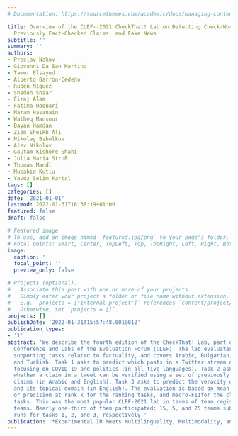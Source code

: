 ```yaml
---
# Documentation: https://sourcethemes.com/academic/docs/managing-content/

title: Overview of the CLEF--2021 CheckThat! Lab on Detecting Check-Worthy Claims,
  Previously Fact-Checked Claims, and Fake News
subtitle: ''
summary: ''
authors:
- Preslav Nakov
- Giovanni Da San Martino
- Tamer Elsayed
- Alberto Barrón-Cedeño
- Rubén Míguez
- Shaden Shaar
- Firoj Alam
- Fatima Haouari
- Maram Hasanain
- Watheq Mansour
- Bayan Hamdan
- Zien Sheikh Ali
- Nikolay Babulkov
- Alex Nikolov
- Gautam Kishore Shahi
- Julia Maria Struß
- Thomas Mandl
- Mucahid Kutlu
- Yavuz Selim Kartal
tags: []
categories: []
date: '2021-01-01'
lastmod: 2022-01-31T16:38:19+01:00
featured: false
draft: false

# Featured image
# To use, add an image named `featured.jpg/png` to your page's folder.
# Focal points: Smart, Center, TopLeft, Top, TopRight, Left, Right, BottomLeft, Bottom, BottomRight.
image:
  caption: ''
  focal_point: ''
  preview_only: false

# Projects (optional).
#   Associate this post with one or more of your projects.
#   Simply enter your project's folder or file name without extension.
#   E.g. `projects = ["internal-project"]` references `content/project/deep-learning/index.md`.
#   Otherwise, set `projects = []`.
projects: []
publishDate: '2022-01-31T15:57:48.001901Z'
publication_types:
- '1'
abstract: 'We describe the fourth edition of the CheckThat! Lab, part of the 2021
  Conference and Labs of the Evaluation Forum (CLEF). The lab evaluates technology
  supporting tasks related to factuality, and covers Arabic, Bulgarian, English, Spanish,
  and Turkish. Task 1 asks to predict which posts in a Twitter stream are worth fact-checking,
  focusing on COVID-19 and politics (in all five languages). Task 2 asks to determine
  whether a claim in a tweet can be verified using a set of previously fact-checked
  claims (in Arabic and English). Task 3 asks to predict the veracity of a news article
  and its topical domain (in English). The evaluation is based on mean average precision
  or precision at rank k for the ranking tasks, and macro-F11for the classification
  tasks. This was the most popular CLEF-2021 lab in terms of team registrations: 132
  teams. Nearly one-third of them participated: 15, 5, and 25 teams submitted official
  runs for tasks 1, 2, and 3, respectively.'
publication: '*Experimental IR Meets Multilinguality, Multimodality, and Interaction*'
---
```

